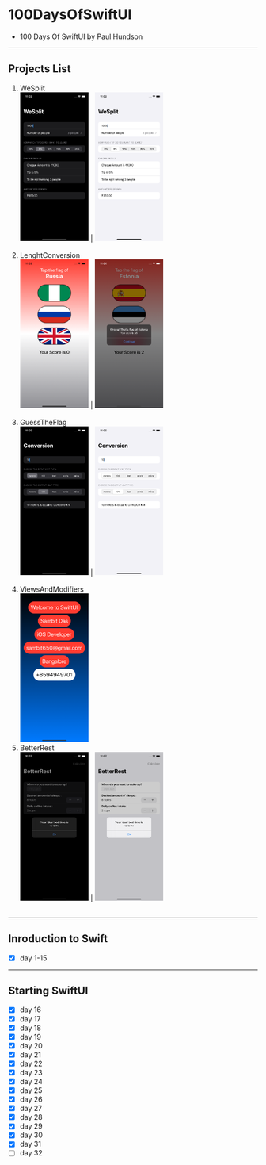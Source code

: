 # 100DaysOfSwiftUI

* 100 Days Of SwiftUI by Paul Hundson
<hr>

## Projects List
1. WeSplit
<br> <img src="ScreenShots/1a.png" height= "300"> | <img src="ScreenShots/1b.png" height= "300"> <br> <br>
2. LenghtConversion
<br> <img src="ScreenShots/2a.png" height= "300"> | <img src="ScreenShots/2b.png" height= "300"> <br> <br>
3. GuessTheFlag
<br> <img src="ScreenShots/3a.png" height= "300"> | <img src="ScreenShots/3b.png" height= "300"> <br> <br>
4. ViewsAndModifiers
<br> <img src="ScreenShots/4.png" height= "300"> <br>
5. BetterRest
<br> <img src="ScreenShots/5a.png" height= "300"> | <img src="ScreenShots/5b.png" height= "300"> <br> <br>

<hr>

## Inroduction to Swift
- [X] day 1-15
<hr>

## Starting SwiftUI
- [X] day 16
- [X] day 17
- [X] day 18
- [X] day 19
- [X] day 20
- [X] day 21
- [X] day 22
- [X] day 23
- [X] day 24
- [X] day 25
- [X] day 26
- [X] day 27
- [X] day 28
- [X] day 29
- [X] day 30
- [X] day 31
- [ ] day 32

